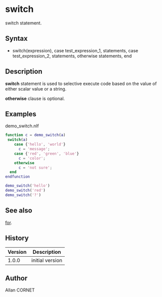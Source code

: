 

# switch

switch statement.

## Syntax

- switch(expression), case test_expression_1, statements, case test_expression_2, statements, otherwise statements, end

## Description


  <p><b>switch</b> statement is used to selective execute code based on the value of either scalar value or a string.</p>
  <p><b>otherwise</b> clause is optional.</p>


## Examples

demo_switch.nlf
```matlab
function c = demo_switch(a)
 switch(a)
    case {'hello', 'world'}
      c = 'message';
    case {'red', 'green', 'blue'}
      c = 'color';
    otherwise
      c = 'not sure';
  end
endfunction
```
```matlab
demo_switch('hello')
demo_switch('red')
demo_switch('?')
```

## See also

[for](for.md).
## History

|Version|Description|
|------|------|
|1.0.0|initial version|


## Author

Allan CORNET



